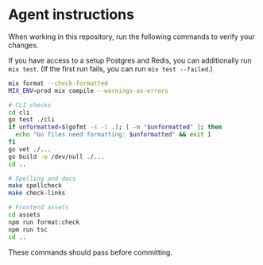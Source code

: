 # Agent instructions

When working in this repository, run the following commands to verify your changes.

If you have access to a setup Postgres and Redis, you can additionally run `mix test`. (If the first run fails, you can run `mix test --failed`.)

```bash
mix format --check-formatted
MIX_ENV=prod mix compile --warnings-as-errors

# CLI checks
cd cli
go test ./cli
if unformatted=$(gofmt -s -l .); [ -n "$unformatted" ]; then
  echo "Go files need formatting: $unformatted" && exit 1
fi
go vet ./...
go build -o /dev/null ./...
cd ..

# Spelling and docs
make spellcheck
make check-links

# Frontend assets
cd assets
npm run format:check
npm run tsc
cd ..
```

These commands should pass before committing.